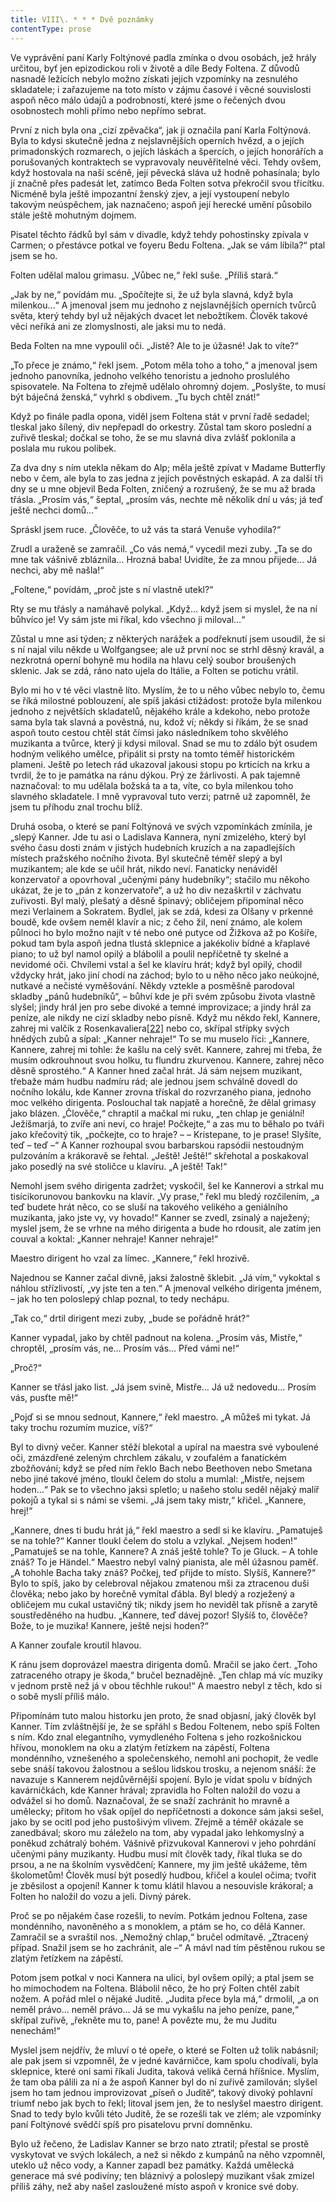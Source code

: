 ```yaml
---
title: VIII\. * * * Dvě poznámky
contentType: prose
---
```


<section>

Ve vyprávění paní Karly Foltýnové padla zmínka o dvou osobách, jež hrály určitou, byť jen epizodickou roli v životě a díle Bedy Foltena. Z důvodů nasnadě ležících nebylo možno získati jejich vzpomínky na zesnulého skladatele; i zařazujeme na toto místo v zájmu časové i věcné souvislosti aspoň něco málo údajů a podrobností, které jsme o řečených dvou osobnostech mohli přímo nebo nepřímo sebrat.

První z nich byla ona „cizí zpěvačka“, jak ji označila paní Karla Foltýnová. Byla to kdysi skutečně jedna z nejslavnějších operních hvězd, a o jejích primadonských rozmarech, o jejích láskách a špercích, o jejích honorářích a porušovaných kontraktech se vypravovaly neuvěřitelné věci. Tehdy ovšem, když hostovala na naší scéně, její pěvecká sláva už hodně pohasínala; bylo jí značně přes padesát let, zatímco Beda Folten sotva překročil svou třicítku. Nicméně byla ještě impozantní ženský zjev, a její vystoupení nebylo takovým neúspěchem, jak naznačeno; aspoň její herecké umění působilo stále ještě mohutným dojmem.

Pisatel těchto řádků byl sám v divadle, když tehdy pohostinsky zpívala v Carmen; o přestávce potkal ve foyeru Bedu Foltena. „Jak se vám líbila?“ ptal jsem se ho.

Folten udělal malou grimasu. „Vůbec ne,“ řekl suše. „Příliš stará.“

„Jak by ne,“ povídám mu. „Spočítejte si, že už byla slavná, když byla milenkou…“ A jmenoval jsem mu jednoho z nejslavnějších operních tvůrců světa, který tehdy byl už nějakých dvacet let nebožtíkem. Člověk takové věci neříká ani ze zlomyslnosti, ale jaksi mu to nedá.

Beda Folten na mne vypoulil oči. „Jistě? Ale to je úžasné! Jak to víte?“

„To přece je známo,“ řekl jsem. „Potom měla toho a toho,“ a jmenoval jsem jednoho panovníka, jednoho velkého tenoristu a jednoho proslulého spisovatele. Na Foltena to zřejmě udělalo ohromný dojem. „Poslyšte, to musí být báječná ženská,“ vyhrkl s obdivem. „Tu bych chtěl znát!“

Když po finále padla opona, viděl jsem Foltena stát v první řadě sedadel; tleskal jako šílený, div nepřepadl do orkestry. Zůstal tam skoro poslední a zuřivě tleskal; dočkal se toho, že se mu slavná diva zvlášť poklonila a poslala mu rukou polibek.

Za dva dny s ním utekla někam do Alp; měla ještě zpívat v Madame Butterfly nebo v čem, ale byla to zas jedna z jejích pověstných eskapád. A za další tři dny se u mne objevil Beda Folten, zničený a rozrušený, že se mu až brada třásla. „Prosím vás,“ šeptal, „prosím vás, nechte mě několik dní u vás; já teď ještě nechci domů…“

Spráskl jsem ruce. „Člověče, to už vás ta stará Venuše vyhodila?“

Zrudl a uraženě se zamračil. „Co vás nemá,“ vycedil mezi zuby. „Ta se do mne tak vášnivě zbláznila… Hrozná baba! Uvidíte, že za mnou přijede… Já nechci, aby mě našla!“

„Foltene,“ povídám, „proč jste s ní vlastně utekl?“

Rty se mu třásly a namáhavě polykal. „Když… když jsem si myslel, že na ní bůhvíco je! Vy sám jste mi říkal, kdo všechno ji miloval…“

Zůstal u mne asi týden; z některých narážek a podřeknutí jsem usoudil, že si s ní najal vilu někde u Wolfgangsee; ale už první noc se strhl děsný kravál, a nezkrotná operní bohyně mu hodila na hlavu celý soubor broušených sklenic. Jak se zdá, ráno nato ujela do Itálie, a Folten se potichu vrátil.

Bylo mi ho v té věci vlastně líto. Myslím, že to u něho vůbec nebylo to, čemu se říká milostné poblouzení, ale spíš jakási ctižádost: protože byla milenkou jednoho z největších skladatelů, nějakého krále a kdekoho, nebo protože sama byla tak slavná a pověstná, nu, kdož ví; někdy si říkám, že se snad aspoň touto cestou chtěl stát čímsi jako následníkem toho skvělého muzikanta a tvůrce, který ji kdysi miloval. Snad se mu to zdálo být osudem hodným velikého umělce, připálit si prsty na tomto téměř historickém plameni. Ještě po letech rád ukazoval jakousi stopu po krticích na krku a tvrdil, že to je památka na ránu dýkou. Prý ze žárlivosti. A pak tajemně naznačoval: to mu udělala božská ta a ta, víte, co byla milenkou toho slavného skladatele. I mně vypravoval tuto verzi; patrně už zapomněl, že jsem tu příhodu znal trochu blíž.

Druhá osoba, o které se paní Foltýnová ve svých vzpomínkách zmínila, je „slepý Kanner. Jde tu asi o Ladislava Kannera, nyní zmizelého, který byl svého času dosti znám v jistých hudebních kruzích a na zapadlejších místech pražského nočního života. Byl skutečně téměř slepý a byl muzikantem; ale kde se učil hrát, nikdo neví. Fanaticky nenáviděl konzervatoř a opovrhoval „učenými pány hudebníky“; stačilo mu někoho ukázat, že je to „pán z konzervatoře“, a už ho div nezaškrtil v záchvatu zuřivosti. Byl malý, plešatý a děsně špinavý; obličejem připomínal něco mezi Verlainem a Sokratem. Bydlel, jak se zdá, kdesi za Olšany v prkenné boudě, kde ovšem neměl klavír a nic; z čeho žil, není známo, ale kolem půlnoci ho bylo možno najít v té nebo oné putyce od Žižkova až po Košíře, pokud tam byla aspoň jedna tlustá sklepnice a jakékoliv bídné a křaplavé piano; to už byl namol opilý a blábolil a poulil nepříčetně ty skelné a nevidomé oči. Chvílemi vstal a šel ke klavíru hrát; když byl opilý, chodil vždycky hrát, jako jiní chodí na záchod; bylo to u něho něco jako neúkojné, nutkavé a nečisté vyměšování. Někdy vztekle a posměšně parodoval skladby „pánů hudebníků“, – bůhví kde je při svém způsobu života vlastně slyšel; jindy hrál jen pro sebe divoké a temné improvizace; a jindy hrál za peníze, ale nikdy ne cizí skladby nebo písně. Když mu někdo řekl, Kannere, zahrej mi valčík z Rosenkavaliera[\[22\]](./resources/undefined) nebo co, skřípal střípky svých hnědých zubů a sípal: „Kanner nehraje!“ To se mu muselo říci: „Kannere, Kannere, zahrej mi tohle: že kašlu na celý svět. Kannere, zahrej mi třeba, že musím odkrouhnout svou holku, tu flundru zkurvenou. Kannere, zahrej něco děsně sprostého.“ A Kanner hned začal hrát. Já sám nejsem muzikant, třebaže mám hudbu nadmíru rád; ale jednou jsem schválně dovedl do nočního lokálu, kde Kanner zrovna třískal do rozvrzaného piana, jednoho moc velkého dirigenta. Poslouchal tak napjatě a horečně, že dělal grimasy jako blázen. „Člověče,“ chraptil a mačkal mi ruku, „ten chlap je geniální! Ježíšmarjá, to zvíře ani neví, co hraje! Počkejte,“ a zas mu to běhalo po tváři jako křečovitý tik, „počkejte, co to hraje? – – Kristepane, to je prase! Slyšíte, teď – teď –“ A Kanner rozhoupal svou barbarskou rapsódii nestoudným pulzováním a krákoravě se řehtal. „Ještě! Ještě!“ skřehotal a poskakoval jako posedlý na své stoličce u klavíru. „A ještě! Tak!“

Nemohl jsem svého dirigenta zadržet; vyskočil, šel ke Kannerovi a strkal mu tisícikorunovou bankovku na klavír. „Vy prase,“ řekl mu bledý rozčilením, „a teď budete hrát něco, co se sluší na takového velikého a geniálního muzikanta, jako jste vy, vy hovado!“ Kanner se zvedl, zsinalý a naježený; myslel jsem, že se vrhne na mého dirigenta a bude ho rdousit, ale zatím jen couval a koktal: „Kanner nehraje! Kanner nehraje!“

Maestro dirigent ho vzal za límec. „Kannere,“ řekl hrozivě.

Najednou se Kanner začal divně, jaksi žalostně šklebit. „Já vím,“ vykoktal s náhlou střízlivostí, „vy jste ten a ten.“ A jmenoval velkého dirigenta jménem, – jak ho ten poloslepý chlap poznal, to tedy nechápu.

„Tak co,“ drtil dirigent mezi zuby, „bude se pořádně hrát?“

Kanner vypadal, jako by chtěl padnout na kolena. „Prosím vás, Mistře,“ chroptěl, „prosím vás, ne… Prosím vás… Před vámi ne!“

„Proč?“

Kanner se třásl jako list. „Já jsem svině, Mistře… Já už nedovedu… Prosím vás, pusťte mě!“

„Pojď si se mnou sednout, Kannere,“ řekl maestro. „A můžeš mi tykat. Já taky trochu rozumím muzice, víš?“

Byl to divný večer. Kanner stěží blekotal a upíral na maestra své vyboulené oči, zmázdřené zeleným chrchlem zákalu, v zoufalém a fanatickém zbožňování; když se před ním řeklo Bach nebo Beethoven nebo Smetana nebo jiné takové jméno, tloukl čelem do stolu a mumlal: „Mistře, nejsem hoden…“ Pak se to všechno jaksi spletlo; u našeho stolu seděl nějaký malíř pokojů a tykal si s námi se všemi. „Já jsem taky mistr,“ křičel. „Kannere, hrej!“

„Kannere, dnes ti budu hrát já,“ řekl maestro a sedl si ke klavíru. „Pamatuješ se na tohle?“ Kanner tloukl čelem do stolu a vzlykal. „Nejsem hoden!“ „Pamatuješ se na tohle, Kannere? A znáš ještě tohle? To je Gluck. – A tohle znáš? To je Händel.“ Maestro nebyl valný pianista, ale měl úžasnou paměť. „A tohohle Bacha taky znáš? Počkej, teď přijde to místo. Slyšíš, Kannere?“ Bylo to spíš, jako by celebroval nějakou zmatenou mši za ztracenou duši člověka; nebo jako by horečně vymítal ďábla. Byl bledý a rozježený a obličejem mu cukal ustavičný tik; nikdy jsem ho neviděl tak přísně a zarytě soustředěného na hudbu. „Kannere, teď dávej pozor! Slyšíš to, člověče? Bože, to je muzika! Kannere, ještě nejsi hoden?“

A Kanner zoufale kroutil hlavou.

K ránu jsem doprovázel maestra dirigenta domů. Mračil se jako čert. „Toho zatraceného otrapy je škoda,“ bručel beznadějně. „Ten chlap má víc muziky v jednom prstě než já v obou těchhle rukou!“ A maestro nebyl z těch, kdo si o sobě myslí příliš málo.

Připomínám tuto malou historku jen proto, že snad objasní, jaký člověk byl Kanner. Tím zvláštnější je, že se spřáhl s Bedou Foltenem, nebo spíš Folten s ním. Kdo znal elegantního, vymydleného Foltena s jeho rozkošnickou hřívou, monoklem na oku a zlatým řetízkem na zápěstí, Foltena mondénního, vznešeného a společenského, nemohl ani pochopit, že vedle sebe snáší takovou žalostnou a sešlou lidskou trosku, a nejenom snáší: že navazuje s Kannerem nejdůvěrnější spojení. Bylo je vídat spolu v bídných kavárničkách, kde Kanner hrával; zpravidla ho Folten naložil do vozu a odvážel si ho domů. Naznačoval, že se snaží zachránit ho mravně a umělecky; přitom ho však opíjel do nepříčetnosti a dokonce sám jaksi sešel, jako by se ocitl pod jeho pustošivým vlivem. Zřejmě a téměř okázale se zanedbával; skoro mu záleželo na tom, aby vypadal jako lehkomyslný a poněkud zchátralý bohém. Vášnivě přizvukoval Kannerovi v jeho pohrdání učenými pány muzikanty. Hudbu musí mít člověk tady, říkal tluka se do prsou, a ne na školním vysvědčení; Kannere, my jim ještě ukážeme, těm školometům! Člověk musí být posedlý hudbou, křičel a koulel očima; tvořit je zběsilost a opojení! Kanner k tomu klátil hlavou a nesouvisle krákoral; a Folten ho naložil do vozu a jeli. Divný párek.

Proč se po nějakém čase rozešli, to nevím. Potkám jednou Foltena, zase mondénního, navoněného a s monoklem, a ptám se ho, co dělá Kanner. Zamračil se a svraštil nos. „Nemožný chlap,“ bručel odmítavě. „Ztracený případ. Snažil jsem se ho zachránit, ale –“ A mávl nad tím pěstěnou rukou se zlatým řetízkem na zápěstí.

Potom jsem potkal v noci Kannera na ulici, byl ovšem opilý; a ptal jsem se ho mimochodem na Foltena. Blábolil něco, že ho prý Folten chtěl zabít nožem. A pořád mlel o nějaké Juditě. „Judita přece byla má,“ drmolil, „a on neměl právo… neměl právo… Já se mu vykašlu na jeho peníze, pane,“ skřípal zuřivě, „řekněte mu to, pane! A povězte mu, že mu Juditu nenechám!“

Myslel jsem nejdřív, že mluví o té opeře, o které se Folten už tolik nabásnil; ale pak jsem si vzpomněl, že v jedné kavárničce, kam spolu chodívali, byla sklepnice, které oni sami říkali Judita, taková veliká černá hříšnice. Myslím, že tam oba pálili za ní a že aspoň Kanner byl do ní zuřivě zamilován; slyšel jsem ho tam jednou improvizovat „píseň o Juditě“, takový divoký pohlavní triumf nebo jak bych to řekl; litoval jsem jen, že to neslyšel maestro dirigent. Snad to tedy bylo kvůli této Juditě, že se rozešli tak ve zlém; ale vzpomínky paní Foltýnové svědčí spíš pro pisatelovu první domněnku.

Bylo už řečeno, že Ladislav Kanner se brzo nato ztratil; přestal se prostě vyskytovat ve svých lokálech, a než si někdo z kumpánů na něho vzpomněl, uteklo už něco vody, a Kanner zapadl bez památky. Každá umělecká generace má své podivíny; ten bláznivý a poloslepý muzikant však zmizel příliš záhy, než aby našel zasloužené místo aspoň v kronice své doby.

</section>
